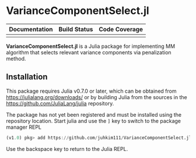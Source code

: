 # VarianceComponentSelect.jl

| **Documentation** | **Build Status** | **Code Coverage**  |
|-------------------|------------------|--------------------|
| | | | 

**VarianceComponentSelect.jl** is a Julia package for implementing MM algorithm that selects relevant variance components via penalization method. 

## Installation 

This package requires Julia v0.7.0 or later, which can be obtained from
https://julialang.org/downloads/ or by building Julia from the sources in the
https://github.com/JuliaLang/julia repository.

The package has not yet been registered and must be installed using the repository location.
Start julia and use the `]` key to switch to the package manager REPL
```julia
(v1.0) pkg> add https://github.com/juhkim111/VarianceComponentSelect.jl
```

Use the backspace key to return to the Julia REPL.
